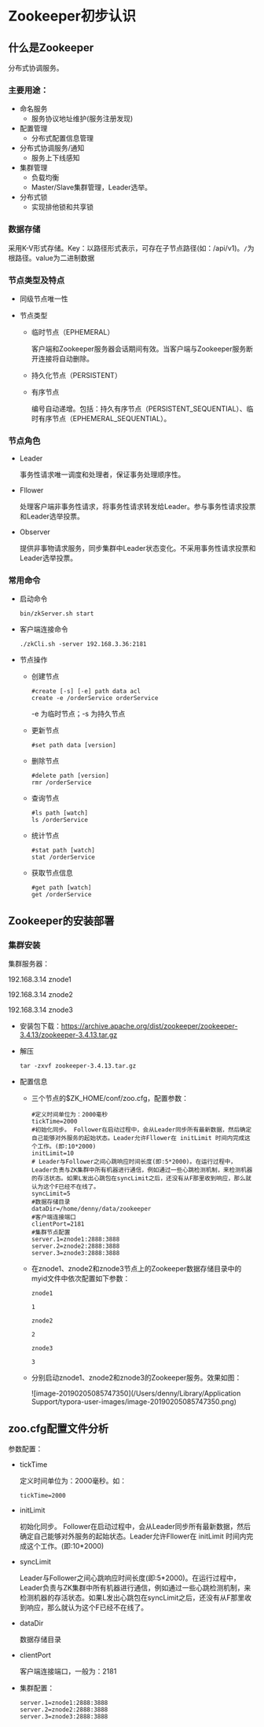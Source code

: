 # Zookeeper初步认识

## 什么是Zookeeper

分布式协调服务。

### 主要用途：

* 命名服务
  * 服务协议地址维护(服务注册发现)
* 配置管理
  * 分布式配置信息管理
* 分布式协调服务/通知
  * 服务上下线感知
* 集群管理
  * 负载均衡
  * Master/Slave集群管理，Leader选举。
* 分布式锁
  * 实现排他锁和共享锁

### 数据存储

采用K-V形式存储。Key：以路径形式表示，可存在子节点路径(如：/api/v1)。`/`为根路径。value为二进制数据

### 节点类型及特点

* 同级节点唯一性

* 节点类型

  * 临时节点（EPHEMERAL）

    客户端和Zookeeper服务器会话期间有效。当客户端与Zookeeper服务断开连接将自动删除。

  * 持久化节点（PERSISTENT）

  * 有序节点

    编号自动递增。包括：持久有序节点（PERSISTENT_SEQUENTIAL）、临时有序节点（EPHEMERAL_SEQUENTIAL）。

### 节点角色

* Leader

  事务性请求唯一调度和处理者，保证事务处理顺序性。

* Fllower

  处理客户端非事务性请求，将事务性请求转发给Leader。参与事务性请求投票和Leader选举投票。

* Observer

  提供非事物请求服务，同步集群中Leader状态变化。不采用事务性请求投票和Leader选举投票。

### 常用命令

* 启动命令

  ```shell
  bin/zkServer.sh start
  ```

* 客户端连接命令

  ```shell
  ./zkCli.sh -server 192.168.3.36:2181
  ```

* 节点操作

  * 创建节点

    ```shell
    #create [-s] [-e] path data acl
    create -e /orderService orderService
    ```

    -e 为临时节点；-s 为持久节点

  * 更新节点

    ```
    #set path data [version]
    
    ```

  * 删除节点

    ```shell
    #delete path [version]
    rmr /orderService
    ```

  * 查询节点

    ```shell
    #ls path [watch]
    ls /orderService
    ```

  * 统计节点

     ```shell
    #stat path [watch]
    stat /orderService
     ```

    

  * 获取节点信息

    ```shell
    #get path [watch]
    get /orderService
    ```

## Zookeeper的安装部署

### 集群安装

集群服务器：

192.168.3.14 znode1 

192.168.3.14 znode2

192.168.3.14 znode3

* 安装包下载：https://archive.apache.org/dist/zookeeper/zookeeper-3.4.13/zookeeper-3.4.13.tar.gz

* 解压

  ```shell
  tar -zxvf zookeeper-3.4.13.tar.gz
  ```

  

* 配置信息

  * 三个节点的$ZK_HOME/conf/zoo.cfg，配置参数：

    ```properties
    #定义时间单位为：2000毫秒
    tickTime=2000
    #初始化同步。 Follower在启动过程中，会从Leader同步所有最新数据，然后确定自己能够对外服务的起始状态。Leader允许Fllower在 initLimit 时间内完成这个工作。(即:10*2000)
    initLimit=10
    # Leader与Follower之间心跳响应时间长度(即:5*2000)。在运行过程中，Leader负责与ZK集群中所有机器进行通信，例如通过一些心跳检测机制，来检测机器的存活状态。如果L发出心跳包在syncLimit之后，还没有从F那里收到响应，那么就认为这个F已经不在线了。
    syncLimit=5
    #数据存储目录
    dataDir=/home/denny/data/zookeeper
    #客户端连接端口
    clientPort=2181
    #集群节点配置
    server.1=znode1:2888:3888
    server.2=znode2:2888:3888
    server.3=znode3:2888:3888
    ```

  * 在znode1、znode2和znode3节点上的Zookeeper数据存储目录中的myid文件中依次配置如下参数：

    `znode1`

    ```
    1
    ```

    `znode2`

    ```
    2
    ```

    `znode3`

    ```
    3
    ```

    

  * 分别启动znode1、znode2和znode3的Zookeeper服务。效果如图：

    ![image-20190205085747350](/Users/denny/Library/Application Support/typora-user-images/image-20190205085747350.png)

## zoo.cfg配置文件分析

参数配置：

* tickTime

  定义时间单位为：2000毫秒。如：

  ```properties
  tickTime=2000
  ```

* initLimit

  初始化同步。 Follower在启动过程中，会从Leader同步所有最新数据，然后确定自己能够对外服务的起始状态。Leader允许Fllower在 initLimit 时间内完成这个工作。(即:10*2000)

* syncLimit

  Leader与Follower之间心跳响应时间长度(即:5*2000)。在运行过程中，Leader负责与ZK集群中所有机器进行通信，例如通过一些心跳检测机制，来检测机器的存活状态。如果L发出心跳包在syncLimit之后，还没有从F那里收到响应，那么就认为这个F已经不在线了。

* dataDir

  数据存储目录

* clientPort

  客户端连接端口，一般为：2181

* 集群配置：

  ```properties
  server.1=znode1:2888:3888
  server.2=znode2:2888:3888
  server.3=znode3:2888:3888
  ```

  



